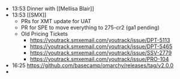 - 13:53 Dinner with [[Mellisa Blair]]
- 13:53 [[SMX]]
	- PRs for XMT update for UAT
	- PR for SPE to move everything to 275-cr2 (ga1 pending)
	- Old Pricing Tickets
		- https://youtrack.smxemail.com/youtrack/issue/DPT-5113
		- https://youtrack.smxemail.com/youtrack/issue/DPT-5465
		- https://youtrack.smxemail.com/youtrack/issue/SSV-2779
		- https://youtrack.smxemail.com/youtrack/issue/PRO-104
- 16:25 https://github.com/basecamp/omarchy/releases/tag/v2.0.0
-